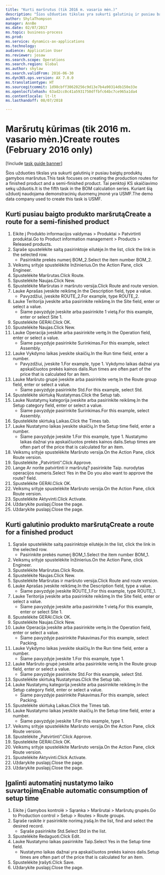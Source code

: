 ```yaml
--- 
title: "Kurti maršrutus (tik 2016 m. vasario mėn.)"
description: "Šios užduoties tikslas yra sukurti galutinių ir pusiau baigtų produktų gamybos maršrutus."
author: ShylaThompson
manager: AnnBe
ms.date: 02/07/2017
ms.topic: business-process
ms.prod: 
ms.service: dynamics-ax-applications
ms.technology: 
audience: Application User
ms.reviewer: josaw
ms.search.scope: Operations
ms.search.region: Global
ms.author: shylaw
ms.search.validFrom: 2016-06-30
ms.dyn365.ops.version: AX 7.0.0
ms.translationtype: HT
ms.sourcegitcommit: 1d98cbff30620256c9d13e7b4a90314db150e33e
ms.openlocfilehash: 63ad2cc0c41a5931750dffbfc64bc7ce965a1da4
ms.contentlocale: lt-lt
ms.lasthandoff: 08/07/2018

---
```

# <a name="create-routes-february-2016-only"></a><span data-ttu-id="ecda5-103">Maršrutų kūrimas (tik 2016 m. vasario mėn.)</span><span class="sxs-lookup"><span data-stu-id="ecda5-103">Create routes (February 2016 only)</span></span>

[!include [task guide banner](../../includes/task-guide-banner.md)]

<span data-ttu-id="ecda5-104">Šios užduoties tikslas yra sukurti galutinių ir pusiau baigtų produktų gamybos maršrutus.</span><span class="sxs-lookup"><span data-stu-id="ecda5-104">This task focuses on creating the production routes for a finished product and a semi-finished product.</span></span> <span data-ttu-id="ecda5-105">Tai penktoji KS skaičiavimo sekų užduotis.</span><span class="sxs-lookup"><span data-stu-id="ecda5-105">It is the fifth task in the BOM calculation series.</span></span> <span data-ttu-id="ecda5-106">Kuriant šią užduotį naudojama demonstracinių duomenų įmonė yra USMF.</span><span class="sxs-lookup"><span data-stu-id="ecda5-106">The demo data company used to create this task is USMF.</span></span>


## <a name="create-a-route-for-a-semi-finished-product"></a><span data-ttu-id="ecda5-107">Kurti pusiau baigto produkto maršrutą</span><span class="sxs-lookup"><span data-stu-id="ecda5-107">Create a route for a semi-finished product</span></span>
1. <span data-ttu-id="ecda5-108">Eikite į Produkto informacijos valdymas > Produktai > Patvirtinti produktai.</span><span class="sxs-lookup"><span data-stu-id="ecda5-108">Go to Product information management > Products > Released products.</span></span>
2. <span data-ttu-id="ecda5-109">Sąraše spustelėkite saitą pasirinktoje eilutėje.</span><span class="sxs-lookup"><span data-stu-id="ecda5-109">In the list, click the link in the selected row.</span></span>
    * <span data-ttu-id="ecda5-110">Pasirinkite prekės numerį BOM_2.</span><span class="sxs-lookup"><span data-stu-id="ecda5-110">Select the item number BOM_2.</span></span>  
3. <span data-ttu-id="ecda5-111">Veiksmų srityje spustelėkite Inžinierius.</span><span class="sxs-lookup"><span data-stu-id="ecda5-111">On the Action Pane, click Engineer.</span></span>
4. <span data-ttu-id="ecda5-112">Spustelėkite Maršrutas.</span><span class="sxs-lookup"><span data-stu-id="ecda5-112">Click Route.</span></span>
5. <span data-ttu-id="ecda5-113">Spustelėkite Naujas.</span><span class="sxs-lookup"><span data-stu-id="ecda5-113">Click New.</span></span>
6. <span data-ttu-id="ecda5-114">Spustelėkite Maršrutas ir maršruto versija.</span><span class="sxs-lookup"><span data-stu-id="ecda5-114">Click Route and route version.</span></span>
7. <span data-ttu-id="ecda5-115">Lauke Aprašas įveskite reikšmę.</span><span class="sxs-lookup"><span data-stu-id="ecda5-115">In the Description field, type a value.</span></span>
    * <span data-ttu-id="ecda5-116">Pavyzdžiui, įveskite ROUTE_2.</span><span class="sxs-lookup"><span data-stu-id="ecda5-116">For example, type ROUTE_2.</span></span>  
8. <span data-ttu-id="ecda5-117">Lauke Teritorija įveskite arba pasirinkite reikšmę.</span><span class="sxs-lookup"><span data-stu-id="ecda5-117">In the Site field, enter or select a value.</span></span>
    * <span data-ttu-id="ecda5-118">Šiame pavyzdyje įveskite arba pasirinkite 1 vietą.</span><span class="sxs-lookup"><span data-stu-id="ecda5-118">For this example, enter or select Site 1.</span></span>  
9. <span data-ttu-id="ecda5-119">Spustelėkite GERAI.</span><span class="sxs-lookup"><span data-stu-id="ecda5-119">Click OK.</span></span>
10. <span data-ttu-id="ecda5-120">Spustelėkite Naujas.</span><span class="sxs-lookup"><span data-stu-id="ecda5-120">Click New.</span></span>
11. <span data-ttu-id="ecda5-121">Lauke Operacija įveskite arba pasirinkite vertę.</span><span class="sxs-lookup"><span data-stu-id="ecda5-121">In the Operation field, enter or select a value.</span></span>
    * <span data-ttu-id="ecda5-122">Šiame pavyzdyje pasirinkite Surinkimas.</span><span class="sxs-lookup"><span data-stu-id="ecda5-122">For this example, select Assembly.</span></span>  
12. <span data-ttu-id="ecda5-123">Lauke Vykdymo laikas įveskite skaičių.</span><span class="sxs-lookup"><span data-stu-id="ecda5-123">In the Run time field, enter a number.</span></span>
    * <span data-ttu-id="ecda5-124">Pavyzdžiui, įveskite 1.</span><span class="sxs-lookup"><span data-stu-id="ecda5-124">For example, type 1.</span></span> <span data-ttu-id="ecda5-125">Vykdymo laikas dažnai yra apskaičiuotos prekės kainos dalis.</span><span class="sxs-lookup"><span data-stu-id="ecda5-125">Run times are often part of the price that is calculated for an item.</span></span>  
13. <span data-ttu-id="ecda5-126">Lauke Maršruto grupė įveskite arba pasirinkite vertę.</span><span class="sxs-lookup"><span data-stu-id="ecda5-126">In the Route group field, enter or select a value.</span></span>
    * <span data-ttu-id="ecda5-127">Šiame pavyzdyje pasirinkite Std.</span><span class="sxs-lookup"><span data-stu-id="ecda5-127">For this example, select Std.</span></span>  
14. <span data-ttu-id="ecda5-128">Spustelėkite skirtuką Nustatymas.</span><span class="sxs-lookup"><span data-stu-id="ecda5-128">Click the Setup tab.</span></span>
15. <span data-ttu-id="ecda5-129">Lauke Nustatymų kategorija įveskite arba pasirinkite reikšmę.</span><span class="sxs-lookup"><span data-stu-id="ecda5-129">In the Setup category field, enter or select a value.</span></span>
    * <span data-ttu-id="ecda5-130">Šiame pavyzdyje pasirinkite Surinkimas.</span><span class="sxs-lookup"><span data-stu-id="ecda5-130">For this example, select Assembly.</span></span>  
16. <span data-ttu-id="ecda5-131">Spustelėkite skirtuką Laikas.</span><span class="sxs-lookup"><span data-stu-id="ecda5-131">Click the Times tab.</span></span>
17. <span data-ttu-id="ecda5-132">Lauke Nustatymo laikas įveskite skaičių.</span><span class="sxs-lookup"><span data-stu-id="ecda5-132">In the Setup time field, enter a number.</span></span>
    * <span data-ttu-id="ecda5-133">Šiame pavyzdyje įveskite 1.</span><span class="sxs-lookup"><span data-stu-id="ecda5-133">For this example, type 1.</span></span> <span data-ttu-id="ecda5-134">Nustatymo laikas dažnai yra apskaičiuotos prekės kainos dalis.</span><span class="sxs-lookup"><span data-stu-id="ecda5-134">Setup times are often part of the price that is calculated for an item.</span></span>  
18. <span data-ttu-id="ecda5-135">Veiksmų srityje spustelėkite Maršruto versija.</span><span class="sxs-lookup"><span data-stu-id="ecda5-135">On the Action Pane, click Route version.</span></span>
19. <span data-ttu-id="ecda5-136">Spustelėkite „Patvirtinti“.</span><span class="sxs-lookup"><span data-stu-id="ecda5-136">Click Approve.</span></span>
20. <span data-ttu-id="ecda5-137">Lange Ar norite patvirtinti ir maršrutą? pasirinkite Taip. nurodytas operacijos numeris.</span><span class="sxs-lookup"><span data-stu-id="ecda5-137">Select Yes in the Do you also want to approve the route? field.</span></span>
21. <span data-ttu-id="ecda5-138">Spustelėkite GERAI.</span><span class="sxs-lookup"><span data-stu-id="ecda5-138">Click OK.</span></span>
22. <span data-ttu-id="ecda5-139">Veiksmų srityje spustelėkite Maršruto versija.</span><span class="sxs-lookup"><span data-stu-id="ecda5-139">On the Action Pane, click Route version.</span></span>
23. <span data-ttu-id="ecda5-140">Spustelėkite Aktyvinti.</span><span class="sxs-lookup"><span data-stu-id="ecda5-140">Click Activate.</span></span>
24. <span data-ttu-id="ecda5-141">Uždarykite puslapį.</span><span class="sxs-lookup"><span data-stu-id="ecda5-141">Close the page.</span></span>
25. <span data-ttu-id="ecda5-142">Uždarykite puslapį.</span><span class="sxs-lookup"><span data-stu-id="ecda5-142">Close the page.</span></span>

## <a name="create-a-route-for-a-finished-product"></a><span data-ttu-id="ecda5-143">Kurti galutinio produkto maršrutą</span><span class="sxs-lookup"><span data-stu-id="ecda5-143">Create a route for a finished product</span></span>
1. <span data-ttu-id="ecda5-144">Sąraše spustelėkite saitą pasirinktoje eilutėje.</span><span class="sxs-lookup"><span data-stu-id="ecda5-144">In the list, click the link in the selected row.</span></span>
    * <span data-ttu-id="ecda5-145">Pasirinkite prekės numerį BOM_1.</span><span class="sxs-lookup"><span data-stu-id="ecda5-145">Select the item number BOM_1.</span></span>  
2. <span data-ttu-id="ecda5-146">Veiksmų srityje spustelėkite Inžinierius.</span><span class="sxs-lookup"><span data-stu-id="ecda5-146">On the Action Pane, click Engineer.</span></span>
3. <span data-ttu-id="ecda5-147">Spustelėkite Maršrutas.</span><span class="sxs-lookup"><span data-stu-id="ecda5-147">Click Route.</span></span>
4. <span data-ttu-id="ecda5-148">Spustelėkite Naujas.</span><span class="sxs-lookup"><span data-stu-id="ecda5-148">Click New.</span></span>
5. <span data-ttu-id="ecda5-149">Spustelėkite Maršrutas ir maršruto versija.</span><span class="sxs-lookup"><span data-stu-id="ecda5-149">Click Route and route version.</span></span>
6. <span data-ttu-id="ecda5-150">Lauke Aprašas įveskite reikšmę.</span><span class="sxs-lookup"><span data-stu-id="ecda5-150">In the Description field, type a value.</span></span>
    * <span data-ttu-id="ecda5-151">Šiame pavyzdyje įveskite ROUTE_1.</span><span class="sxs-lookup"><span data-stu-id="ecda5-151">For this example, type ROUTE_1.</span></span>  
7. <span data-ttu-id="ecda5-152">Lauke Teritorija įveskite arba pasirinkite reikšmę.</span><span class="sxs-lookup"><span data-stu-id="ecda5-152">In the Site field, enter or select a value.</span></span>
    * <span data-ttu-id="ecda5-153">Šiame pavyzdyje įveskite arba pasirinkite 1 vietą.</span><span class="sxs-lookup"><span data-stu-id="ecda5-153">For this example, enter or select Site 1.</span></span>  
8. <span data-ttu-id="ecda5-154">Spustelėkite GERAI.</span><span class="sxs-lookup"><span data-stu-id="ecda5-154">Click OK.</span></span>
9. <span data-ttu-id="ecda5-155">Spustelėkite Naujas.</span><span class="sxs-lookup"><span data-stu-id="ecda5-155">Click New.</span></span>
10. <span data-ttu-id="ecda5-156">Lauke Operacija įveskite arba pasirinkite vertę.</span><span class="sxs-lookup"><span data-stu-id="ecda5-156">In the Operation field, enter or select a value.</span></span>
    * <span data-ttu-id="ecda5-157">Šiame pavyzdyje pasirinkite Pakavimas.</span><span class="sxs-lookup"><span data-stu-id="ecda5-157">For this example, select Packing.</span></span>  
11. <span data-ttu-id="ecda5-158">Lauke Vykdymo laikas įveskite skaičių.</span><span class="sxs-lookup"><span data-stu-id="ecda5-158">In the Run time field, enter a number.</span></span>
    * <span data-ttu-id="ecda5-159">Šiame pavyzdyje įveskite 1.</span><span class="sxs-lookup"><span data-stu-id="ecda5-159">For this example, type 1.</span></span>  
12. <span data-ttu-id="ecda5-160">Lauke Maršruto grupė įveskite arba pasirinkite vertę.</span><span class="sxs-lookup"><span data-stu-id="ecda5-160">In the Route group field, enter or select a value.</span></span>
    * <span data-ttu-id="ecda5-161">Šiame pavyzdyje pasirinkite Std.</span><span class="sxs-lookup"><span data-stu-id="ecda5-161">For this example, select Std.</span></span>  
13. <span data-ttu-id="ecda5-162">Spustelėkite skirtuką Nustatymas.</span><span class="sxs-lookup"><span data-stu-id="ecda5-162">Click the Setup tab.</span></span>
14. <span data-ttu-id="ecda5-163">Lauke Nustatymų kategorija įveskite arba pasirinkite reikšmę.</span><span class="sxs-lookup"><span data-stu-id="ecda5-163">In the Setup category field, enter or select a value.</span></span>
    * <span data-ttu-id="ecda5-164">Šiame pavyzdyje pasirinkite Pakavimas.</span><span class="sxs-lookup"><span data-stu-id="ecda5-164">For this example, select Packing.</span></span>  
15. <span data-ttu-id="ecda5-165">Spustelėkite skirtuką Laikas.</span><span class="sxs-lookup"><span data-stu-id="ecda5-165">Click the Times tab.</span></span>
16. <span data-ttu-id="ecda5-166">Lauke Nustatymo laikas įveskite skaičių.</span><span class="sxs-lookup"><span data-stu-id="ecda5-166">In the Setup time field, enter a number.</span></span>
    * <span data-ttu-id="ecda5-167">Šiame pavyzdyje įveskite 1.</span><span class="sxs-lookup"><span data-stu-id="ecda5-167">For this example, type 1.</span></span>  
17. <span data-ttu-id="ecda5-168">Veiksmų srityje spustelėkite Maršruto versija.</span><span class="sxs-lookup"><span data-stu-id="ecda5-168">On the Action Pane, click Route version.</span></span>
18. <span data-ttu-id="ecda5-169">Spustelėkite „Patvirtinti“.</span><span class="sxs-lookup"><span data-stu-id="ecda5-169">Click Approve.</span></span>
19. <span data-ttu-id="ecda5-170">Spustelėkite GERAI.</span><span class="sxs-lookup"><span data-stu-id="ecda5-170">Click OK.</span></span>
20. <span data-ttu-id="ecda5-171">Veiksmų srityje spustelėkite Maršruto versija.</span><span class="sxs-lookup"><span data-stu-id="ecda5-171">On the Action Pane, click Route version.</span></span>
21. <span data-ttu-id="ecda5-172">Spustelėkite Aktyvinti.</span><span class="sxs-lookup"><span data-stu-id="ecda5-172">Click Activate.</span></span>
22. <span data-ttu-id="ecda5-173">Uždarykite puslapį.</span><span class="sxs-lookup"><span data-stu-id="ecda5-173">Close the page.</span></span>
23. <span data-ttu-id="ecda5-174">Uždarykite puslapį.</span><span class="sxs-lookup"><span data-stu-id="ecda5-174">Close the page.</span></span>

## <a name="enable-automatic-consumption-of-setup-time"></a><span data-ttu-id="ecda5-175">Įgalinti automatinį nustatymo laiko suvartojimą</span><span class="sxs-lookup"><span data-stu-id="ecda5-175">Enable automatic consumption of setup time</span></span>
1. <span data-ttu-id="ecda5-176">Eikite į Gamybos kontrolė > Sąranka > Maršrutai > Maršrutų grupės.</span><span class="sxs-lookup"><span data-stu-id="ecda5-176">Go to Production control > Setup > Routes > Route groups.</span></span>
2. <span data-ttu-id="ecda5-177">Sąraše raskite ir pasirinkite norimą įrašą.</span><span class="sxs-lookup"><span data-stu-id="ecda5-177">In the list, find and select the desired record.</span></span>
    * <span data-ttu-id="ecda5-178">Sąraše pasirinkite Std.</span><span class="sxs-lookup"><span data-stu-id="ecda5-178">Select Std in the list.</span></span>  
3. <span data-ttu-id="ecda5-179">Spustelėkite Redaguoti.</span><span class="sxs-lookup"><span data-stu-id="ecda5-179">Click Edit.</span></span>
4. <span data-ttu-id="ecda5-180">Lauke Nustatymo laikas pasirinkite Taip.</span><span class="sxs-lookup"><span data-stu-id="ecda5-180">Select Yes in the Setup time field.</span></span>
    * <span data-ttu-id="ecda5-181">Nustatymo laikas dažnai yra apskaičiuotos prekės kainos dalis.</span><span class="sxs-lookup"><span data-stu-id="ecda5-181">Setup times are often part of the price that is calculated for an item.</span></span>  
5. <span data-ttu-id="ecda5-182">Spustelėkite Įrašyti.</span><span class="sxs-lookup"><span data-stu-id="ecda5-182">Click Save.</span></span>
6. <span data-ttu-id="ecda5-183">Uždarykite puslapį.</span><span class="sxs-lookup"><span data-stu-id="ecda5-183">Close the page.</span></span>


